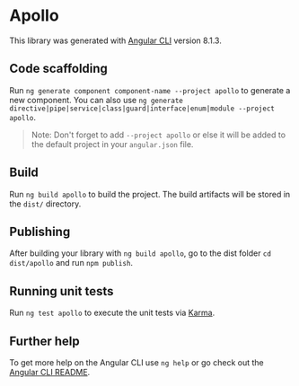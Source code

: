 # Apollo

This library was generated with [Angular CLI](https://github.com/angular/angular-cli) version 8.1.3.

## Code scaffolding

Run `ng generate component component-name --project apollo` to generate a new component. You can also use `ng generate directive|pipe|service|class|guard|interface|enum|module --project apollo`.
> Note: Don't forget to add `--project apollo` or else it will be added to the default project in your `angular.json` file. 

## Build

Run `ng build apollo` to build the project. The build artifacts will be stored in the `dist/` directory.

## Publishing

After building your library with `ng build apollo`, go to the dist folder `cd dist/apollo` and run `npm publish`.

## Running unit tests

Run `ng test apollo` to execute the unit tests via [Karma](https://karma-runner.github.io).

## Further help

To get more help on the Angular CLI use `ng help` or go check out the [Angular CLI README](https://github.com/angular/angular-cli/blob/master/README.md).
